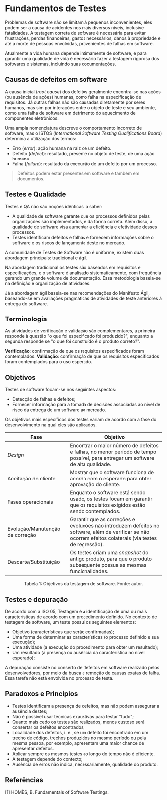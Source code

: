 # Fundamentos de Testes

Problemas de software não se limitam à pequenos inconvenientes, eles podem ser a causa de acidentes nos mais diversos
níveis, inclusive fatalidades. A testagem correta de software é necessária para evitar frustrações, perdas financeiras,
gastos necessários, danos à propriedade e até a morte de pessoas envolvidas, provenientes de falhas em software.

Atualmente a vida humana depende intimamente de software, e para garantir uma qualidade de vida é necessário fazer a
testagem rigorosa dos softwares e sistemas, incluindo suas documentações.

## Causas de defeitos em software

A causa inicial (_root cause_) dos defeitos geralmente encontra-se nas ações (ou ausência de ações) humanas, como falha
na especificação de requisitos. Já outras falhas não são causadas diretamente por seres humanos, mas sim por interações
entre o objeto de teste e seu ambiente, como uma falha de software em detrimento do aquecimento de componentes
eletrônicos.

Uma ampla nomenclatura descreve o comportamento incorreto de software, mas o ISTQS (_International
Software Testing Qualifications Board_) determina a utilização dos termos:

- Erro (_error_): ação humana na raiz de um defeito.
- Defeito (_defect_): resultado, presente no objeto de teste, de uma ação humana.
- Falha (_failure_): resultado da execução de um defeito por um processo.

> Defeitos podem estar presentes em software e também em documentos.

## Testes e Qualidade

Testes e QA não são noções idênticas, a saber:

- A qualidade de software garante que os processos definidos pelas organizações são implementados, e da forma correta.
  Além disso, a qualidade de software visa aumentar a eficiência e efetividade desses processos.
- Testes identificam defeitos e falhas e fornecem informações sobre o software e os riscos de lançamento deste no
  mercado.

A comunidade de Testes de Software não é uniforme, existem duas abordagem principais: tradicional e ágil.

Na abordagem tradicional os testes são baseados em requisitos e especificações, e o software é analisado
sistematicamente, com frequência gerando um grande volume de documentação. Essa metodologia baseia-se na definição e
organização de atividades.

Já a abordagem ágil baseia-se nas recomendações do Manifesto Ágil, baseando-se em avaliações pragmáticas de atividades
de teste anteriores à entrega do software.

## Terminologia

As atividades de verificação e validação são complementares, a primeira responde à questão "o que foi especificado foi
produzido?", enquanto a segunda responde se "o que foi construído é o produto correto?".

**Verificação**: confirmação de que os requisitos especificados foram contemplados.
**Validação**: confirmação de que os requisitos especificados foram contemplados para o uso esperado.

## Objetivos

Testes de software focam-se nos seguintes aspectos:

- Detecção de falhas e defeitos;
- Fornecer informação para a tomada de decisões associadas ao nível de risco da entrega de um software ao mercado.

Os objetivos mais específicos dos testes variam de acordo com a fase do desenvolvimento na qual eles são aplicados.

| Fase                            | Objetivo                                                                                                                                                  |
|---------------------------------|-----------------------------------------------------------------------------------------------------------------------------------------------------------|
| _Design_                        | Encontrar o maior número de defeitos e falhas, no menor período de tempo possível, para entregar um software de alta qualidade.                           |
| Aceitação do cliente            | Mostrar que o software funciona de acordo com o esperado para obter aprovação do cliente.                                                                 |
| Fases operacionais              | Enquanto o software está sendo usado, os testes focam em garantir que os requisitos exigidos estão sendo contemplados.                                    |
| Evolução/Manutenção de correção | Garantir que as correções e evoluções não introduzem defeitos no software, além de verificar se não ocorrem efeitos colaterais (via testes de regressão). |
| Descarte/Substituição           | Os testes criam uma _snapshot_ do antigo produto, para que o produto subsequente possua as mesmas funcionalidades.                                        |

<div style="text-align: center"> Tabela 1: Objetivos da testagem de software. Fonte: autor. </div>

## Testes e depuração

De acordo com a ISO 05, Testagem é a identificação de uma ou mais características de acordo com um procedimento
definido. No contexto de testagem de software, um teste possui os seguintes elementos:

- Objetivo (características que serão confirmadas);
- Uma forma de determinar as características (o processo definido e sua execução);
- Uma atividade (a execução do procedimento para obter um resultado);
- Um resultado (a presença ou ausência da característica no nível esperado);

A depuração consiste no conserto de defeitos em software realizado pelos desenvolvedores, por meio da busca e remoção de
causas exatas de falha. Essa tarefa não está envolvida no processo de testa.

## Paradoxos e Princípios

- Testes identificam a presença de defeitos, mas não podem assegurar a ausência destes;
- Não é possível usar técnicas exaustivas para testar "tudo";
- Quanto mais cedo os testes são realizados, menos custoso será consertar os defeitos encontrados;
- Localidade dos defeitos, i. e., se um defeito foi encontrado em um trecho de código, trechos produzidos no mesmo
  período ou pela mesma pessoa, por exemplo, apresentam uma maior chance de apresentar defeitos.
- Aplicar sempre os mesmos testes ao longo do tempo não é eficiente.
- A testagem depende do contexto;
- Ausência de erros não indica, necessariamente, qualidade do produto.

## Referências

[1] HOMÈS, B. Fundamentals of Software Testings.
